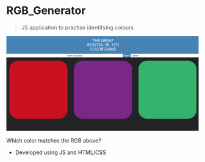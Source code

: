 # RGB_Generator
> JS application to practise identifying colours

![Screenshot](/screenshot.png)

Which color matches the RGB above? 

* Developed using JS and HTML/CSS
